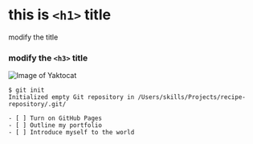 # this is `<h1>` title
modify the title
###  modify the `<h3>` title
![Image of Yaktocat](https://octodex.github.com/images/yaktocat.png)
```
$ git init
Initialized empty Git repository in /Users/skills/Projects/recipe-repository/.git/
```
```
- [ ] Turn on GitHub Pages
- [ ] Outline my portfolio
- [ ] Introduce myself to the world
```
